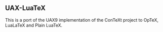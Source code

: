## UAX-LuaTeX
This is a port of the UAX9 implementation of the ConTeXt project
to OpTeX, LuaLaTeX and Plain LuaTeX.
